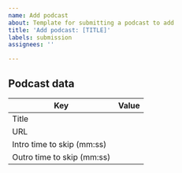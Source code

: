```yaml
---
name: Add podcast
about: Template for submitting a podcast to add
title: 'Add podcast: [TITLE]'
labels: submission
assignees: ''

---
```


<!-- Thanks for submitting a podcast! You can also open a PR directly to add the podcast to src/data/podcasts.ts -->

<!-- Use the form below to add data about the podcast -->

## Podcast data

| Key                        | Value |
| -------------------------- | ----- |
| Title                      |       |
| URL                        |       |
| Intro time to skip (mm:ss) |       |
| Outro time to skip (mm:ss) |       |

<!-- PLEASE BE SURE TO UPDATE THE ISSUE TITLE BEFORE SUBMITTING! -->
